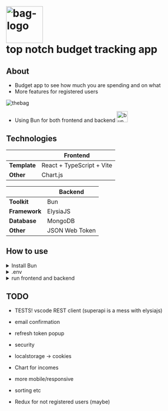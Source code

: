 # <img src="https://github.com/reijjo/budget/assets/95418273/f85d418a-e594-44b7-985e-549e361b3f96" alt="bag-logo" title="BAG" height="100px" /> </br> top notch budget tracking app

## About

- Budget app to see how much you are spending and on what
- More features for registered users

![thebag](https://github.com/reijjo/budget/assets/95418273/3f2ed90f-0039-4988-96d9-93e6f5e1bbc6)

- Using Bun for both frontend and backend <img src="https://github.com/reijjo/budget/assets/95418273/0f1660ca-51a0-45d6-b352-9fedb4ed9a5a" alt="bun" title="bun" height="30px" />

## Technologies

|              | Frontend                  |
| ------------ | ------------------------- |
| **Template** | React + TypeScript + Vite |
| **Other**    | Chart.js                  |

|               | Backend        |
| ------------- | -------------- |
| **Toolkit**   | Bun            |
| **Framework** | ElysiaJS       |
| **Database**  | MongoDB        |
| **Other**     | JSON Web Token |

## How to use
<details>
  <summary>Install Bun</summary>

  - https://bun.sh/docs/installation
</details>

<details>
  <summary>.env</summary>

  - rename server/ENV file to .env
  - add a mongoDB uri
  - add a secret (can be anything)
  - add Outlook credentials
  - add a port where to run backend
</details>

<details>
  <summary>run frontend and backend</summary>


  - in the client folder ```bun install``` and then ```bun run dev```
  - in the server folder ```bun install``` and then ```bun dev```
</details>

## TODO

- TESTS! vscode REST client (superapi is a mess with elysiajs)

- email confirmation
- refresh token popup
- security
- localstorage -> cookies
- Chart for incomes
- more mobile/responsive
- sorting etc
- Redux for not registered users (maybe)

